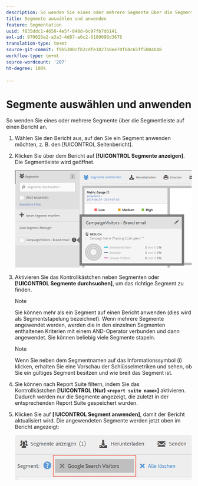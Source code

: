 ```yaml
---
description: So wenden Sie eines oder mehrere Segmente über die Segmentleiste auf einen Bericht an.
title: Segmente auswählen und anwenden
feature: Segmentation
uuid: f835ddc1-4650-4e5f-848d-6c97fb7d6141
exl-id: 870026e2-a3a3-4d87-a6c2-6189098d3676
translation-type: tm+mt
source-git-commit: f9b5380cfb2cdfe1827b8ee70f60c65ff5004b48
workflow-type: tm+mt
source-wordcount: '207'
ht-degree: 100%

---
```


# Segmente auswählen und anwenden

So wenden Sie eines oder mehrere Segmente über die Segmentleiste auf einen Bericht an.

1. Wählen Sie den Bericht aus, auf den Sie ein Segment anwenden möchten, z. B. den [!UICONTROL Seitenbericht].
1. Klicken Sie über dem Bericht auf **[!UICONTROL Segmente anzeigen]**. Die Segmentleiste wird geöffnet.

   ![](assets/segment_rail.png)

1. Aktivieren Sie das Kontrollkästchen neben Segmenten oder **[!UICONTROL Segmente durchsuchen]**, um das richtige Segment zu finden.

   >[!NOTE]
   >
   >Sie können mehr als ein Segment auf einen Bericht anwenden (dies wird als Segmentstapelung bezeichnet). Wenn mehrere Segmente angewendet werden, werden die in den einzelnen Segmenten enthaltenen Kriterien mit einem AND-Operator verbunden und dann angewendet. Sie können beliebig viele Segmente stapeln.

   >[!NOTE]
   >
   >Wenn Sie neben dem Segmentnamen auf das Informationssymbol (i) klicken, erhalten Sie eine Vorschau der Schlüsselmetriken und sehen, ob Sie ein gültiges Segment besitzen und wie breit das Segment ist.

1. Sie können nach Report Suite filtern, indem Sie das Kontrollkästchen **[!UICONTROL (Nur) `<report suite name>`]** aktivieren. Dadurch werden nur die Segmente angezeigt, die zuletzt in der entsprechenden Report Suite gespeichert wurden.
1. Klicken Sie auf **[!UICONTROL Segment anwenden]**, damit der Bericht aktualisiert wird. Die angewendeten Segmente werden jetzt oben im Bericht angezeigt:

   ![](assets/applied_segments.png)
